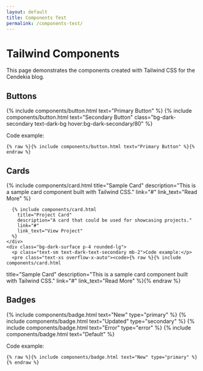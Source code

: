 ```yaml
---
layout: default
title: Components Test
permalink: /components-test/
---
```


<div class="max-w-4xl mx-auto">
  <h1 class="text-3xl font-bold mb-8 text-dark-primary">Tailwind Components</h1>
  <p class="mb-8 text-dark-text-secondary">This page demonstrates the components created with Tailwind CSS for the Cendekia blog.</p>

  <div class="mb-12">
    <h2 class="text-2xl font-bold mb-4 border-b border-dark-surface pb-2">Buttons</h2>
    <div class="flex flex-wrap gap-4 mb-6">
      {% include components/button.html text="Primary Button" %}
      {% include components/button.html text="Secondary Button" class="bg-dark-secondary text-dark-bg hover:bg-dark-secondary/80" %}
    </div>
    <div class="bg-dark-surface p-4 rounded-lg">
      <p class="text-sm text-dark-text-secondary mb-2">Code example:</p>
      <pre class="text-xs overflow-x-auto"><code>{% raw %}{% include components/button.html text="Primary Button" %}{% endraw %}</code></pre>
    </div>
  </div>

  <div class="mb-12">
    <h2 class="text-2xl font-bold mb-4 border-b border-dark-surface pb-2">Cards</h2>
    <div class="grid md:grid-cols-2 gap-6 mb-6">
      {% include components/card.html 
        title="Sample Card" 
        description="This is a sample card component built with Tailwind CSS."
        link="#" 
        link_text="Read More" 
      %}
      
      {% include components/card.html 
        title="Project Card" 
        description="A card that could be used for showcasing projects."
        link="#" 
        link_text="View Project" 
      %}
    </div>
    <div class="bg-dark-surface p-4 rounded-lg">
      <p class="text-sm text-dark-text-secondary mb-2">Code example:</p>
      <pre class="text-xs overflow-x-auto"><code>{% raw %}{% include components/card.html 
  title="Sample Card" 
  description="This is a sample card component built with Tailwind CSS."
  link="#" 
  link_text="Read More" 
%}{% endraw %}</code></pre>
    </div>
  </div>

  <div class="mb-12">
    <h2 class="text-2xl font-bold mb-4 border-b border-dark-surface pb-2">Badges</h2>
    <div class="flex flex-wrap gap-3 mb-6">
      {% include components/badge.html text="New" type="primary" %}
      {% include components/badge.html text="Updated" type="secondary" %}
      {% include components/badge.html text="Error" type="error" %}
      {% include components/badge.html text="Default" %}
    </div>
    <div class="bg-dark-surface p-4 rounded-lg">
      <p class="text-sm text-dark-text-secondary mb-2">Code example:</p>
      <pre class="text-xs overflow-x-auto"><code>{% raw %}{% include components/badge.html text="New" type="primary" %}{% endraw %}</code></pre>
    </div>
  </div>
</div> 